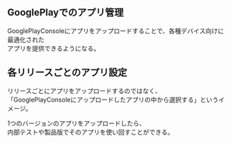 ## GooglePlayでのアプリ管理
GooglePlayConsoleにアプリをアップロードすることで、各種デバイス向けに最適化された  
アプリを提供できるようになる。

## 各リリースごとのアプリ設定
リリースごとにアプリをアップロードするのではなく、  
「GooglePlayConsoleにアップロードしたアプリの中から選択する」というイメージ。  

1つのバージョンのアプリをアップロードしたら、  
内部テストや製品版でそのアプリを使い回すことができる。